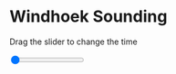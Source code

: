 <h1>Windhoek Sounding</h1>
<p>Drag the slider to change the time</p>

<div class="slidecontainer">
<input oninput='setImage(this)' class="slider" type="range" min="0" max="4" value="0" step="1" />
<img id='img'/>
</div>

<script>
var img = document.getElementById('img');
var img_array = ['/assets/images/skwt/skd_windhoek_wrfout_d01_2020-07-31_12:00:00.png',
'/assets/images/skwt/skd_windhoek_wrfout_d01_2020-07-31_18:00:00.png',
'/assets/images/skwt/skd_windhoek_wrfout_d01_2020-08-01_00:00:00.png',
'/assets/images/skwt/skd_windhoek_wrfout_d01_2020-08-01_06:00:00.png',];
function setImage(obj)
{
        var value = obj.value;
        img.src = img_array[value];

}
</script>
